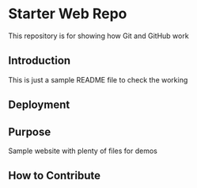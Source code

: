 
# Starter Web Repo

This repository is for showing how Git and GitHub work

## Introduction
This is just a sample README file to check the working

## Deployment

## Purpose

Sample website with plenty of files for demos

## How to Contribute
